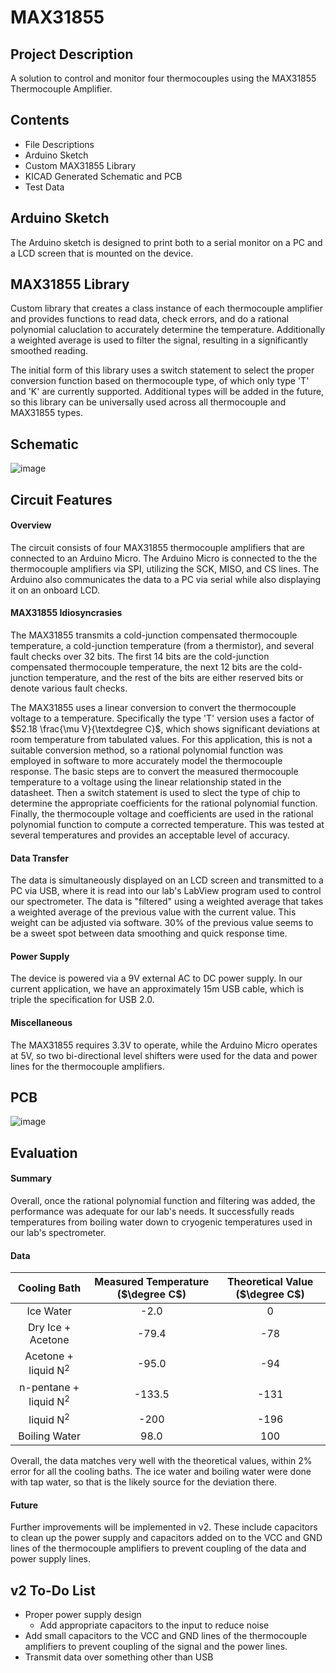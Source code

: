 # MAX31855

## Project Description
A solution to control and monitor four thermocouples using the MAX31855 Thermocouple Amplifier.

## Contents
- File Descriptions
- Arduino Sketch
- Custom MAX31855 Library
- KICAD Generated Schematic and PCB
- Test Data

## Arduino Sketch

The Arduino sketch is designed to print both to a serial monitor on a PC and a LCD screen that is mounted on the device.

## MAX31855 Library

Custom library that creates a class instance of each thermocouple amplifier and provides functions to read data, check errors, and do a rational polynomial caluclation to accurately determine the temperature. Additionally a weighted average is used to filter the signal, resulting in a significantly smoothed reading.

The initial form of this library uses a switch statement to select the proper conversion function based on thermocouple type, of which only type 'T' and 'K' are currently supported. Additional types will be added in the future, so this library can be universally used across all thermocouple and MAX31855 types.


## Schematic
![image](https://user-images.githubusercontent.com/59145040/236655637-3a5744ae-9aae-4677-a55e-aa6a550ce21e.png)

## Circuit Features

#### Overview

The circuit consists of four MAX31855 thermocouple amplifiers that are connected to an Arduino Micro. The Arduino Micro is connected to the the thermocouple amplifiers via SPI, utilizing the SCK, MISO, and CS lines. The Arduino also communicates the data to a PC via serial while also displaying it on an onboard LCD.

#### MAX31855 Idiosyncrasies

The MAX31855 transmits a cold-junction compensated thermocouple temperature, a cold-junction temperature (from a thermistor), and several fault checks over 32 bits. The first 14 bits are the cold-junction compensated thermocouple temperature, the next 12 bits are the cold-junction temperature, and the rest of the bits are either reserved bits or denote various fault checks.

The MAX31855 uses a linear conversion to convert the thermocouple voltage to a temperature. Specifically the type 'T' version uses a factor of $52.18 \frac{\mu V}{\textdegree C}$, which shows significant deviations at room temperature from tabulated values. For this application, this is not a suitable conversion method, so a rational polynomial function was employed in software to more accurately  model the thermocouple response. The basic steps are to convert the measured thermocouple temperature to a voltage using the linear relationship stated in the datasheet. Then a switch statement is used to slect the type of chip to determine the appropriate coefficients for the rational polynomial function. Finally, the thermocouple voltage and coefficients are used in the rational polynomial function to compute a corrected temperature. This was tested at several temperatures and provides an acceptable level of accuracy.

#### Data Transfer

The data is simultaneously displayed on an LCD screen and transmitted to a PC via USB, where it is read into our lab's LabView program used to control our spectrometer. The data is "filtered" using a weighted average that takes a weighted average of the previous value with the current value. This weight can be adjusted via software. 30% of the previous value seems to be a sweet spot between data smoothing and quick response time.

#### Power Supply

The device is powered via a 9V external AC to DC power supply. In our current application, we have an approximately 15m USB cable, which is triple the specification for USB 2.0. 

#### Miscellaneous

The MAX31855 requires 3.3V to operate, while the Arduino Micro operates at 5V, so two bi-directional level shifters were used for the data and power lines for the thermocouple amplifiers.



## PCB
![image](https://user-images.githubusercontent.com/59145040/236655648-e1c19021-bc43-46e3-9a99-b2080be4efc2.png)


## Evaluation

#### Summary
Overall, once the rational polynomial function and filtering was added, the performance was adequate for our lab's needs. It successfully reads temperatures from boiling water down to cryogenic temperatures used in our lab's spectrometer.

#### Data
|        Cooling Bath         | Measured Temperature ($\degree C$) | Theoretical Value ($\degree C$) |
|:---------------------------:|:----------------------------------:|:-------------------------------:|
|          Ice Water          |                -2.0                |                0                |
|      Dry Ice + Acetone      |               -79.4                |               -78               |
|   Acetone + liquid N$^2$    |               -95.0                |               -94               |
| n-pentane +    liquid N$^2$ |              -133.5               |              -131               |
|        liquid N$^2$         |                -200                |              -196               |
|        Boiling Water        |               98.0                |         100                        |

Overall, the data matches very well with the theoretical values, within 2% error for all the cooling baths. The ice water and boiling water were done with tap water, so that is the likely source for the deviation there.

#### Future
Further improvements will be implemented in v2. These include capacitors to clean up the power supply and capacitors added on to the VCC and GND lines of the thermocouple amplifiers to prevent coupling of the data and power supply lines.


## v2 To-Do List
- Proper power supply design
	- Add appropriate capacitors to the input to reduce noise
- Add small capacitors to the VCC and GND lines of the thermocouple amplifiers to prevent coupling of the signal and the power lines.
- Transmit data over something other than USB
